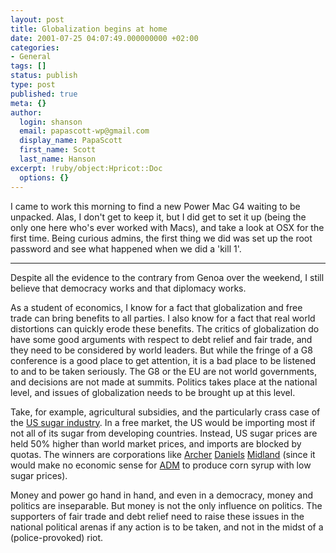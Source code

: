 ```yaml
---
layout: post
title: Globalization begins at home
date: 2001-07-25 04:07:49.000000000 +02:00
categories:
- General
tags: []
status: publish
type: post
published: true
meta: {}
author:
  login: shanson
  email: papascott-wp@gmail.com
  display_name: PapaScott
  first_name: Scott
  last_name: Hanson
excerpt: !ruby/object:Hpricot::Doc
  options: {}
---
```

<p>I came to work this morning to find a new Power Mac G4 waiting to be unpacked. Alas, I don't get to keep it, but I did get to set it up (being the only one here who's ever worked with Macs), and take a look at OSX for the first time. Being curious admins, the first thing we did was set up the root password and see what happened when we did a 'kill 1'.</p>
<hr />
<p>Despite all the evidence to the contrary from Genoa over the weekend, I still believe that democracy works and that diplomacy works. </p>
<p>As a student of economics, I know for a fact that globalization and free trade can bring benefits to all parties. I also know for a fact that real world distortions can quickly erode these benefits. The critics of globalization do have some good arguments with respect to debt relief and fair trade, and they need to be considered by world leaders. But while the fringe of a G8 conference is a good place to get attention, it is a bad place to be listened to and to be taken seriously. The G8 or the EU are not world governments, and decisions are not made at summits. Politics takes place at the national level, and issues of globalization needs to be brought up at this level. </p>
<p>Take, for example, agricultural subsidies, and the particularly crass case of the <a href="http://www.opensecrets.org/pubs/cashingin_sugar/sugarindex.html">US sugar industry</a>. In a free market, the US would be importing most if not all of its sugar from developing countries. Instead, US sugar prices are held 50% higher than world market prices, and imports are blocked by quotas. The winners are corporations like <a href="http://www.motherjones.com/mother_jones/SO95/kaplan.html">Archer</a> <a href="http://www.cato.org/dailys/10-02-97.html">Daniels</a> <a href="http://www.corporatewatch.org.uk/publications/GEBriefings/controlfreaks/adm1.html">Midland</a> (since it would make no economic sense for <a href="http://www.bankrate.com/ndaq/news/investing/20001221c.asp">ADM</a> to produce corn syrup with low sugar prices).</p>
<p>Money and power go hand in hand, and even in a democracy, money and politics are inseparable. But money is not the only influence on politics. The supporters of fair trade and debt relief need to raise these issues in the national political arenas if any action is to be taken, and not in the midst of a (police-provoked) riot.</p>

